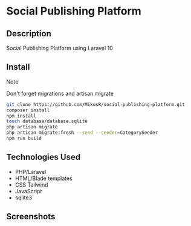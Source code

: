 # Social Publishing Platform

## Description

Social Publishing Platform using Laravel 10

## Install

> [!NOTE]
> Don't forget migrations and artisan migrate

```bash
git clone https://github.com/MikusR/social-publishing-platform.git
composer install
npm install
touch database/database.sqlite
php artisan migrate
php artisan migrate:fresh --seed --seeder=CategorySeeder
npm run build
```

## Technologies Used

- PHP/Laravel
- HTML/Blade templates
- CSS Tailwind
- JavaScript
- sqlite3

## Screenshots

![]()
